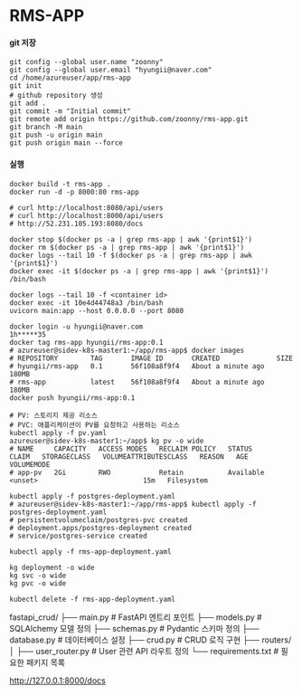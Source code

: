 # RMS-APP

#### git 저장

```shell
git config --global user.name "zoonny"
git config --global user.email "hyungii@naver.com"
cd /home/azureuser/app/rms-app
git init
# github repository 생성
git add .
git commit -m "Initial commit"
git remote add origin https://github.com/zoonny/rms-app.git
git branch -M main
git push -u origin main
git push origin main --force
```

#### 실행

```shell
docker build -t rms-app .
docker run -d -p 8000:80 rms-app

# curl http://localhost:8080/api/users
# curl http://localhost:8000/api/users
# http://52.231.105.193:8080/docs

docker stop $(docker ps -a | grep rms-app | awk '{print$1}')
docker rm $(docker ps -a | grep rms-app | awk '{print$1}')
docker logs --tail 10 -f $(docker ps -a | grep rms-app | awk '{print$1}')
docker exec -it $(docker ps -a | grep rms-app | awk '{print$1}') /bin/bash

docker logs --tail 10 -f <container id>
docker exec -it 10e4d44748a3 /bin/bash
uvicorn main:app --host 0.0.0.0 --port 8080

docker login -u hyungii@naver.com
1h*****35
docker tag rms-app hyungii/rms-app:0.1
# azureuser@sidev-k8s-master1:~/app/rms-app$ docker images
# REPOSITORY        TAG       IMAGE ID       CREATED              SIZE
# hyungii/rms-app   0.1       56f108a8f9f4   About a minute ago   180MB
# rms-app           latest    56f108a8f9f4   About a minute ago   180MB
docker push hyungii/rms-app:0.1
```

```shell
# PV: 스토리지 제공 리소스
# PVC: 애플리케이션이 PV를 요청하고 사용하는 리소스
kubectl apply -f pv.yaml
azureuser@sidev-k8s-master1:~/app$ kg pv -o wide
# NAME     CAPACITY   ACCESS MODES   RECLAIM POLICY   STATUS      CLAIM   STORAGECLASS   VOLUMEATTRIBUTESCLASS   REASON   AGE   VOLUMEMODE
# app-pv   2Gi        RWO            Retain           Available                          <unset>                          15m   Filesystem
```

```shell
kubectl apply -f postgres-deployment.yaml
# azureuser@sidev-k8s-master1:~/app/rms-app$ kubectl apply -f postgres-deployment.yaml 
# persistentvolumeclaim/postgres-pvc created
# deployment.apps/postgres-deployment created
# service/postgres-service created

kubectl apply -f rms-app-deployment.yaml

kg deployment -o wide
kg svc -o wide
kg pvc -o wide

kubectl delete -f rms-app-deployment.yaml
```

fastapi_crud/
├── main.py              # FastAPI 엔트리 포인트
├── models.py            # SQLAlchemy 모델 정의
├── schemas.py           # Pydantic 스키마 정의
├── database.py          # 데이터베이스 설정
├── crud.py              # CRUD 로직 구현
├── routers/
│   ├── user_router.py   # User 관련 API 라우트 정의
└── requirements.txt     # 필요한 패키지 목록


http://127.0.0.1:8000/docs